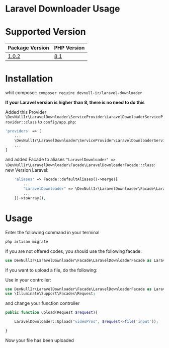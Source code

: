 # Laravel Downloader Usage


# Supported Version
| Package Version | PHP Version |
|---- |----|
| [1.0.2](https://github.com/DevNull-IR/laravel-downloader/releases/tag/1.0.2) | [8.1](https://php.net) |



# Installation

whit composer: ``composer require devnull-ir/laravel-downloader``

**If your Laravel version is higher than 8, there is no need to do this**

Added this Provider ``\DevNullIr\LaravelDownloader\ServiceProvider\LaravelDownloaderServiceProvider::class`` to ``config/app.php``:
```php
'providers' => [
    ... 
    \DevNullIr\LaravelDownloader\ServiceProvider\LaravelDownloaderServiceProvider::class,
    ...
]
```

and added Facade to aliases `"LaravelDownloader" => \DevNullIr\LaravelDownloader\Facade\LaravelDownloaderFacade::class`:
new Version Laravel:

```php
    'aliases' => Facade::defaultAliases()->merge([
        ...
        "LaravelDownloader" => \DevNullIr\LaravelDownloader\Facade\LaravelDownloaderFacade::class
        ...
    ])->toArray(),
```

# Usage

Enter the following command in your terminal

```cmd
php artisan migrate
```

If you are not offered codes, you should use the following facade:

```php
use DevNullIr\LaravelDownloader\Facade\LaravelDownloaderFacade as LaravelDownloader;
```

If you want to upload a file, do the following:


Use in your controller:

```php
use DevNullIr\LaravelDownloader\Facade\LaravelDownloaderFacade as LaravelDownloader;
use \Illuminate\Support\Facades\Request;
```
and change your function controller

```php
public function upload(Request $request){

    LaravelDownloader::Upload("videoPros", $request->file('input'));

}
```

Now your file has been uploaded
